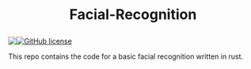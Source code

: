 # <p align="center"> Facial-Recognition

<p align="center" style="display: flex;" >
<img src="https://visitor-badge.glitch.me/badge?page_id=tyleradammartinez.Facial-Recognition" />
<a href="https://github.com/TylerAdamMartinez/Facial-Recognition/blob/main/LICENSE"><img alt="GitHub license" src="https://img.shields.io/github/license/TylerAdamMartinez/Facial-Recognition"></a>
</p>

This repo contains the code for a basic facial recognition written in rust.
